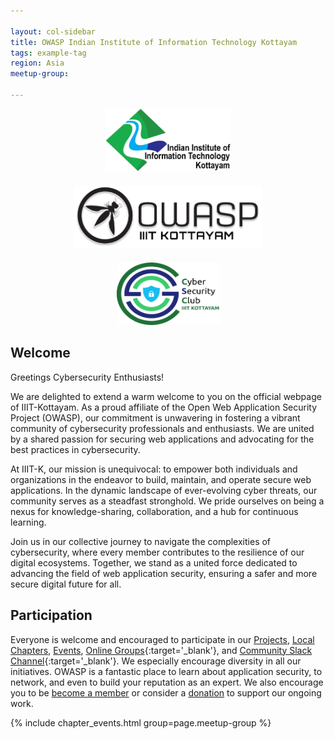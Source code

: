 ```yaml
---

layout: col-sidebar
title: OWASP Indian Institute of Information Technology Kottayam
tags: example-tag
region: Asia
meetup-group:

---
```


<p align="center">
  <img src="iiit_kottayam_logo.png" alt="Local PNG Image" height = "100" width="200"/>
  <img src="owasp_iiitk_logo.png" alt="Local PNG Image" height = "100" width="300" style="margin: 35px; margin-top: 20px; margin-bottom: 20px;"/>
  <img src="csy_club_logo.png" alt="Local PNG Image" height = "100" width="165" />
</p>

## Welcome

Greetings Cybersecurity Enthusiasts!

We are delighted to extend a warm welcome to you on the official webpage of IIIT-Kottayam. As a proud affiliate of the Open Web Application Security Project (OWASP), our commitment is unwavering in fostering a vibrant community of cybersecurity professionals and enthusiasts. We are united by a shared passion for securing web applications and advocating for the best practices in cybersecurity.

At IIIT-K, our mission is unequivocal: to empower both individuals and organizations in the endeavor to build, maintain, and operate secure web applications. In the dynamic landscape of ever-evolving cyber threats, our community serves as a steadfast stronghold. We pride ourselves on being a nexus for knowledge-sharing, collaboration, and a hub for continuous learning.

Join us in our collective journey to navigate the complexities of cybersecurity, where every member contributes to the resilience of our digital ecosystems. Together, we stand as a united force dedicated to advancing the field of web application security, ensuring a safer and more secure digital future for all.
<br>

## Participation

Everyone is welcome and encouraged to participate in our [Projects](/projects/), [Local Chapters](/chapters/), [Events](/events/), [Online Groups](https://groups.google.com/a/owasp.com/){:target='_blank'}, and [Community Slack Channel](https://owasp.slack.com/){:target='_blank'}. We especially encourage diversity in all our initiatives. OWASP is a fantastic place to learn about application security, to network, and even to build your reputation as an expert. We also encourage you to be [become a member](/membership/) or consider a [donation](/donate/) to support our ongoing work.

{% include chapter_events.html group=page.meetup-group %}

